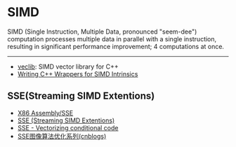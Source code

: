 # SIMD

SIMD (Single Instruction, Multiple Data, pronounced "seem-dee") computation processes multiple data in parallel with a single instruction, resulting in significant performance improvement; 4 computations at once.

-----

* [veclib](https://github.com/nadult/veclib): SIMD vector library for C++
* [Writing C++ Wrappers for SIMD Intrinsics](https://johanmabille.github.io/blog/2014/10/09/writing-c-plus-plus-wrappers-for-simd-intrinsics-1/)

## SSE(Streaming SIMD Extentions) 

* [X86 Assembly/SSE](https://en.wikibooks.org/wiki/X86_Assembly/SSE)
* [SSE (Streaming SIMD Extentions)](http://www.songho.ca/misc/sse/sse.html)
* [SSE - Vectorizing conditional code](https://felix.abecassis.me/2012/08/sse-vectorizing-conditional-code/)
* [SSE图像算法优化系列(cnblogs)](https://www.cnblogs.com/Imageshop/category/334067.html)
